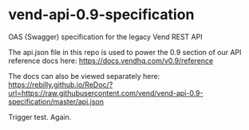 # vend-api-0.9-specification
OAS (Swagger) specification for the legacy Vend REST API

The api.json file in this repo is used to power the 0.9 section of our API reference docs here:
https://docs.vendhq.com/v0.9/reference

The docs can also be viewed separately here:  
https://rebilly.github.io/ReDoc/?url=https://raw.githubusercontent.com/vend/vend-api-0.9-specification/master/api.json

Trigger test. Again.
